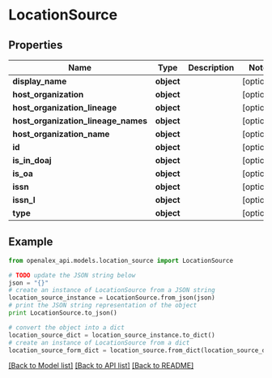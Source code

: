 # LocationSource


## Properties

Name | Type | Description | Notes
------------ | ------------- | ------------- | -------------
**display_name** | **object** |  | [optional] 
**host_organization** | **object** |  | [optional] 
**host_organization_lineage** | **object** |  | [optional] 
**host_organization_lineage_names** | **object** |  | [optional] 
**host_organization_name** | **object** |  | [optional] 
**id** | **object** |  | [optional] 
**is_in_doaj** | **object** |  | [optional] 
**is_oa** | **object** |  | [optional] 
**issn** | **object** |  | [optional] 
**issn_l** | **object** |  | [optional] 
**type** | **object** |  | [optional] 

## Example

```python
from openalex_api.models.location_source import LocationSource

# TODO update the JSON string below
json = "{}"
# create an instance of LocationSource from a JSON string
location_source_instance = LocationSource.from_json(json)
# print the JSON string representation of the object
print LocationSource.to_json()

# convert the object into a dict
location_source_dict = location_source_instance.to_dict()
# create an instance of LocationSource from a dict
location_source_form_dict = location_source.from_dict(location_source_dict)
```
[[Back to Model list]](../README.md#documentation-for-models) [[Back to API list]](../README.md#documentation-for-api-endpoints) [[Back to README]](../README.md)


